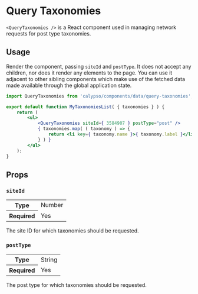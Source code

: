 # Query Taxonomies

`<QueryTaxonomies />` is a React component used in managing network requests for post type taxonomies.

## Usage

Render the component, passing `siteId` and `postType`. It does not accept any children, nor does it render any elements to the page. You can use it adjacent to other sibling components which make use of the fetched data made available through the global application state.

```jsx
import QueryTaxonomies from 'calypso/components/data/query-taxonomies';

export default function MyTaxonomiesList( { taxonomies } ) {
	return (
		<ul>
			<QueryTaxonomies siteId={ 3584907 } postType="post" />
			{ taxonomies.map( ( taxonomy ) => {
				return <li key={ taxonomy.name }>{ taxonomy.label }</li>;
			} ) }
		</ul>
	);
}
```

## Props

### `siteId`

<table>
	<tr><th>Type</th><td>Number</td></tr>
	<tr><th>Required</th><td>Yes</td></tr>
</table>

The site ID for which taxonomies should be requested.

### `postType`

<table>
	<tr><th>Type</th><td>String</td></tr>
	<tr><th>Required</th><td>Yes</td></tr>
</table>

The post type for which taxonomies should be requested.
